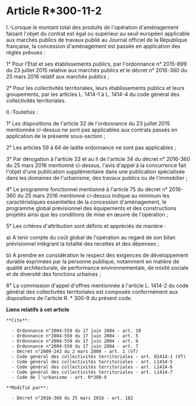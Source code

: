 # Article R*300-11-2

I.-Lorsque le montant total des produits de l'opération d'aménagement faisant l'objet du contrat est égal ou supérieur au
seuil européen applicable aux marchés publics de travaux publié au Journal officiel de la République française, la concession
d'aménagement est passée en application des règles prévues : 

1° Pour l'Etat et ses établissements publics, par l'ordonnance n° 2015-899 du 23 juillet 2015 relative aux marchés publics et
le décret n° 2016-360 du 25 mars 2016 relatif aux marchés publics ; 

2° Pour les collectivités territoriales, leurs établissements publics et leurs groupements, par les articles L. 1414-1 à L.
1414-4 du code général des collectivités territoriales. 

II.-Toutefois : 

1° Les dispositions de l'article 32 de l'ordonnance du 23 juillet 2015 mentionnée ci-dessus ne sont pas applicables aux
contrats passés en application de la présente sous-section ; 

2° Les articles 59 à 64 de ladite ordonnance ne sont pas applicables ; 

3° Par dérogation à l'article 33 et au II de l'article 34 du décret n° 2016-360 du 25 mars 2016 mentionné ci-dessus, l'avis
d'appel à la concurrence fait l'objet d'une publication supplémentaire dans une publication spécialisée dans les domaines de
l'urbanisme, des travaux publics ou de l'immobilier ; 

4° Le programme fonctionnel mentionné à l'article 75 du décret n° 2016-360 du 25 mars 2016 mentionné ci-dessus indique au
minimum les caractéristiques essentielles de la concession d'aménagement, le programme global prévisionnel des équipements et
des constructions projetés ainsi que les conditions de mise en œuvre de l'opération ; 

5° Les critères d'attribution sont définis et appréciés de manière : 

a) A tenir compte du coût global de l'opération au regard de son bilan prévisionnel intégrant la totalité des recettes et des
dépenses ; 

b) A prendre en considération le respect des exigences de développement durable exprimées par la personne publique, notamment
en matière de qualité architecturale, de performance environnementale, de mixité sociale et de diversité des fonctions
urbaines ; 

6° La commission d'appel d'offres mentionnée à l'article L. 1414-2 du code général des collectivités territoriales est
composée conformément aux dispositions de l'article R. * 300-9 du présent code.

**Liens relatifs à cet article**

	**Cite**:

	  - Ordonnance n°2004-559 du 17 juin 2004 - art. 19
	  - Ordonnance n°2004-559 du 17 juin 2004 - art. 5
	  - Ordonnance n°2004-559 du 17 juin 2004 - art. 6
	  - Ordonnance n°2004-559 du 17 juin 2004 - art. 7
	  - Décret n°2009-243 du 2 mars 2009 - art. 1 (VT)
	  - Code général des collectivités territoriales - art. D1414-1 (VT)
	  - Code général des collectivités territoriales - art. L1414-5
	  - Code général des collectivités territoriales - art. L1414-6
	  - Code général des collectivités territoriales - art. L1414-7
	  - Code de l'urbanisme - art. R*300-9

	**Modifié par**:

	  - Décret n°2016-360 du 25 mars 2016 - art. 182
